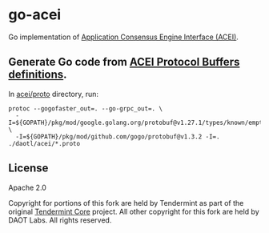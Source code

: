 # go-acei 

Go implementation of [Application Consensus Engine Interface (ACEI)](https://github.com/daotl/acei).

## Generate Go code from [ACEI Protocol Buffers definitions](https://github.com/daotl/acei/tree/master/proto).

In [acei/proto](https://github.com/daotl/acei) directory, run:
```shell
protoc --gogofaster_out=. --go-grpc_out=. \
  -I=${GOPATH}/pkg/mod/google.golang.org/protobuf@v1.27.1/types/known/emptypb \ 
  -I=${GOPATH}/pkg/mod/github.com/gogo/protobuf@v1.3.2 -I=. ./daotl/acei/*.proto
```

## License

Apache 2.0

Copyright for portions of this fork are held by Tendermint as part of the original
[Tendermint Core](https://github.com/tendermint/tendermint) project. All other
copyright for this fork are held by DAOT Labs. All rights reserved.
